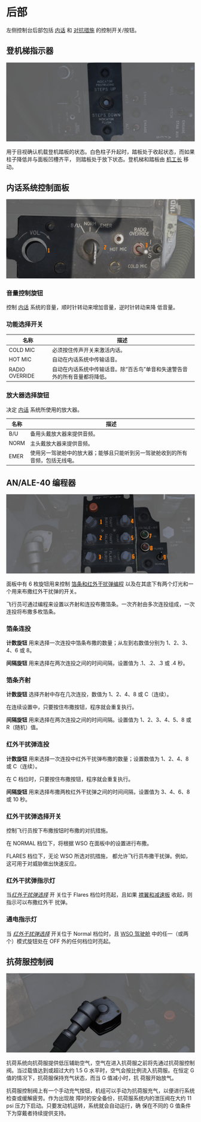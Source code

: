 # 后部

左侧控制台后部包括 [内话](../../../systems/nav_com/intercom.md) 和
[对抗措施](../../../systems/defensive_systems/countermeasures.md) 的控制开关/按钮。

## 登机梯指示器

![BoardStepsLadder](../../../img/pilot_boarding_steps_indicator.jpg)

用于目视确认机载登机踏板的状态。白色柱子升起时，踏板处于收起状态，而如果柱子降低并与面板凹槽齐平，
则踏板处于放下状态。登机梯和踏板由 [机工长](../../../crew_chief/overview.md) 移动。

## 内话系统控制面板

![PilIntercom](../../../img/pilot_intercom_panel.jpg)

### 音量控制旋钮

控制 [内话](../../../systems/nav_com/intercom.md) 系统的音量，顺时针转动来增加音量，逆时针转动来降
低音量。

### 功能选择开关

| 名称           | 描述                                                                       |
| -------------- | -------------------------------------------------------------------------- |
| COLD MIC       | 必须按住传声开关来激活内话。                                               |
| HOT MIC        | 自动在内话系统中传输话音。                                                 |
| RADIO OVERRIDE | 自动在内话系统中传输话音。除“百舌鸟”单音和失速警告音外的所有音量都将降低。 |

### 放大器选择旋钮

决定 [内话](../../../systems/nav_com/intercom.md) 系统所使用的放大器。

| 名称 | 描述                                                                           |
| ---- | ------------------------------------------------------------------------------ |
| B/U  | 备用头戴放大器来提供音频。                                                     |
| NORM | 主头戴放大器来提供音频。                                                       |
| EMER | 使用另一驾驶舱中的放大器；能够且只能听到另一驾驶舱收到的所有音频，包括无线电。 |

## AN/ALE-40 编程器

![AN/ALE-40 Panel](../../../img/pilot_an_ale_40_programmer.jpg)

面板中有 6 枚旋钮用来控制
[箔条和红外干扰弹编程](../../../systems/defensive_systems/countermeasures.md#anale-40-programmer)
以及在其底下有两个灯光和一个用来布撒红外干扰弹的开关。

飞行员可通过编程来设置以齐射和连投布撒箔条。一次齐射由多次连投组成，一次连投将布撒多枚箔条。

### 箔条连投

**计数旋钮** 用来选择一次连投中箔条布撒的数量；从左到右数值分别为 1、2、3、4、6 或 8。

**间隔旋钮** 用来选择在两次连投之间的时间间隔，设置值为 .1、.2、.3 或 .4 秒。

### 箔条齐射

**计数旋钮** 选择齐射中存在几次连投，数值为 1、2、4、8 或 C（连续）。

在连续设置中，只要按住布撒按钮，程序就会重复执行。

**间隔旋钮** 用来选择在两次连投之间的时间间隔。设置值为 1、2、3、4、5、8 或 R（随机）值。

### 红外干扰弹连投

**计数旋钮** 用来选择一次连投中红外干扰弹布撒的数量；设置数值为 1、2、4、8 或 C（连续）。

在 C 档位时，只要按住布撒按钮，程序就会重复执行。

**间隔旋钮** 用来选择布撒两枚红外干扰弹之间的时间间隔，设置值为 3、4、6、8 或 10 秒。

### 红外干扰弹选择开关

控制飞行员按下布撒按钮时布撒的对抗措施。

在 NORMAL 档位下，将根据 WSO 在面板中的设置进行布撒。

FLARES 档位下，无论 WSO 所选对抗措施， 都允许飞行员布撒干扰弹。例如，这可用于对威胁做出快速反应。

### 红外干扰弹指示灯

当[_红外干扰弹选择_](../../../systems/defensive_systems/countermeasures.md#flares-select-switch) 开
关位于 Flares 档位时亮起，且如果
[襟翼和减速板](../../../systems/flight_controls_gear/flight_controls.md) 收起，则指示可以布撒红外干
扰弹。

### 通电指示灯

当 [_红外干扰弹选择_](../../../systems/defensive_systems/countermeasures.md#flares-select-switch)
开关位于 Normal 档位时，且 [WSO 驾驶舱](../../wso/overview.md) 中的任一（或两个）模式旋钮处在 OFF
外的任何档位时亮起。

## 抗荷服控制阀

![pilot_anti_g_suit](../../../img/pilot_anti_g.jpg)

抗荷系统向抗荷服提供低压辅助空气，空气在进入抗荷服之前将先通过抗荷服控制阀。当过载值达到或超过大约
1.5 G 水平时，空气会按比例流入抗荷服。在恒定 G 值的情况下，抗荷服保持充气状态，而当 G 值减小时，抗
荷服开始放气。

抗荷服控制阀上有一个手动充气按钮，机组可以手动为抗荷服充气，以便进行系统检查或缓解疲劳。作为出现故
障时的安全备份，抗荷服系统内的泄压阀在大约 11 psi 压力下启动。只要发动机运转，系统就会自动运行，确
保在不同的 G 值条件下为穿戴者持续提供支持。
